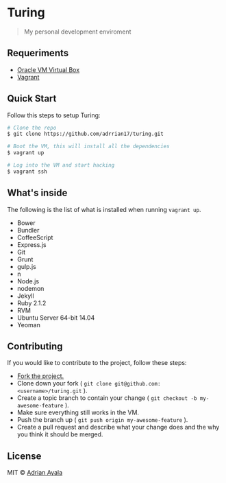 # Turing
> My personal development enviroment 

## Requeriments
- [Oracle VM Virtual Box](https://www.virtualbox.org/)
- [Vagrant](http://www.vagrantup.com/)

## Quick Start 
Follow this steps to setup Turing:

```bash
# Clone the repo
$ git clone https://github.com/adrrian17/turing.git 

# Boot the VM, this will install all the dependencies
$ vagrant up

# Log into the VM and start hacking
$ vagrant ssh 
```

## What's inside
The following is the list of what is installed when running ```vagrant up```.

- Bower
- Bundler
- CoffeeScript
- Express.js
- Git
- Grunt
- gulp.js
- n
- Node.js
- nodemon
- Jekyll
- Ruby 2.1.2
- RVM
- Ubuntu Server 64-bit 14.04 
- Yeoman

## Contributing
If you would like to contribute to the project, follow these steps:

- [Fork the project.](https://github.com/adrrian17/turing/fork) 
- Clone down your fork ( ```git clone git@github.com:<username>/turing.git``` ).
- Create a topic branch to contain your change ( ```git checkout -b my-awesome-feature``` ).
- Make sure everything still works in the VM.
- Push the branch up ( ```git push origin my-awesome-feature``` ).
- Create a pull request and describe what your change does and the why you think it should be merged.

## License

MIT © [Adrian Ayala](http://adrianayala.mx)
